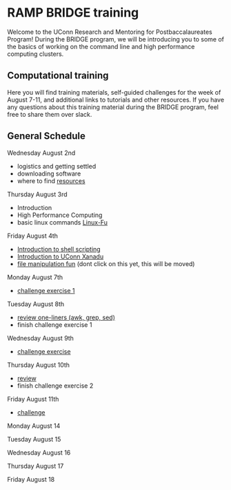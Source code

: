 # RAMP BRIDGE training

Welcome to the UConn Research and Mentoring for Postbaccalaureates Program! During the BRIDGE program, we will be introducing you to some of the basics of working on the command line and high performance computing clusters.

## Computational training

Here you will find training materials, self-guided challenges for the week of August 7-11, and additional links to tutorials and other resources. If you have any questions about this training material during the BRIDGE program, feel free to share them over slack. 



## General Schedule
Wednesday August 2nd
- logistics and getting settled
- downloading software 
- where to find [resources](resources.md)

Thursday August 3rd
- Introduction
- High Performance Computing 
- basic linux commands [Linux-Fu](https://linuxjourney.com/) 

Friday August 4th
- [Introduction to shell scripting](https://swcarpentry.github.io/shell-novice/01-intro.html)
- [Introduction to UConn Xanadu](xanadu_and_slurm.md)
- [file manipulation fun](fun_with_files.md)  (dont click on this yet, this will be moved)

Monday August 7th
- [challenge exercise 1](challenge_monday_aug_7.md)

Tuesday August 8th
- [review one-liners (awk, grep, sed)](review_tuesday_aug_8.md)
- finish challenge exercise 1

Wednesday August 9th 
- [challenge exercise](challenge_wednesday_aug_9.md)

Thursday August 10th 
- [review](review_thursday_aug_10.md)
- finish challenge exercise 2

Friday August 11th
- [challenge](challenge_friday_aug_11.md)

Monday August 14 


Tuesday August 15

Wednesday August 16

Thursday August 17 

Friday August 18


